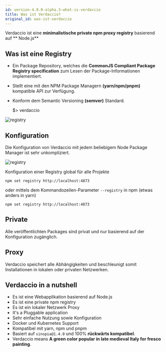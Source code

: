 ```yaml
---
id: version-4.0.0-alpha.3-what-is-verdaccio
title: Was ist Verdaccio?
original_id: was-ist-verdaccio
---
```


Verdaccio ist eine **minimalistische private npm proxy registry** basierend auf ** Node.js**

## Was ist eine Registry

* Ein Package Repository, welches die **CommonJS Compliant Package Registry specification** zum Lesen der Package-Informationen implementiert.
* Stellt eine mit den NPM Package Managern **(yarn/npm/pnpm)** kompatible API zur Verfügung.
* Konform dem Semantic Versioning **(semver)** Standard.

    $> verdaccio
    

![registry](assets/verdaccio_server.gif)

## Konfiguration

Die Konfiguration von Verdaccio mit jedem beliebigem Node Package Manager ist sehr unkompliziert.

![registry](assets/npm_install.gif)

Konfiguration einer Registry global für alle Projekte

    npm set registry http://localhost:4873
    

oder mittels dem Kommandozeilen-Parameter `--registry` in npm (etwas anders in yarn)

    npm set registry http://localhost:4873
    

## Private

Alle veröffentlichten Packages sind privat und nur basierend auf der Konfiguration zugänglich.

## Proxy

Verdaccio speichert alle Abhängigkeiten und beschleunigt somit Installationen in lokalen oder privaten Netzwerken.

## Verdaccio in a nutshell

* Es ist eine Webapplikation basierend auf Node.js
* Es ist eine private npm registry
* Es ist ein lokaler Netzwerk Proxy
* It's a Pluggable application
* Sehr einfache Nutzung sowie Konfiguration
* Docker und Kubernetes Support
* Kompatibel mit yarn, npm und pnpm
* Basiert auf `sinopia@1.4.0` und 100% **rückwärts kompatibel**.
* Verdaccio means **A green color popular in late medieval Italy for fresco painting**.